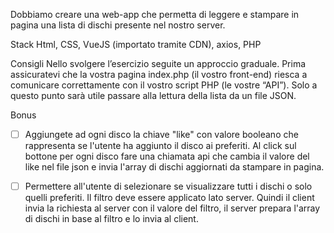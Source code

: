 Dobbiamo creare una web-app che permetta di leggere e stampare in pagina una lista di dischi presente nel nostro server.

Stack
Html, CSS, VueJS (importato tramite CDN), axios, PHP

Consigli
Nello svolgere l’esercizio seguite un approccio graduale.
Prima assicuratevi che la vostra pagina index.php (il vostro front-end) riesca a comunicare correttamente con il vostro script PHP (le vostre “API”).
Solo a questo punto sarà utile passare alla lettura della lista da un file JSON.

Bonus

- [ ] Aggiungete ad ogni disco la chiave "like" con valore booleano che rappresenta se l'utente ha aggiunto il disco ai preferiti.
Al click sul bottone per ogni disco fare una chiamata api che cambia il valore del like nel file json e invia l'array di dischi aggiornati da stampare in pagina.

- [ ] Permettere all'utente di selezionare se visualizzare tutti i dischi o solo quelli preferiti. Il filtro deve essere applicato lato server. Quindi il client invia la richiesta al server con il valore del filtro, il server prepara l'array di dischi in base al filtro e lo invia al client.